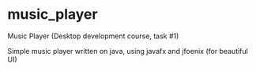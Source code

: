 # music_player
Music Player (Desktop development course, task #1)

Simple music player written on java, using javafx and jfoenix (for beautiful UI)
